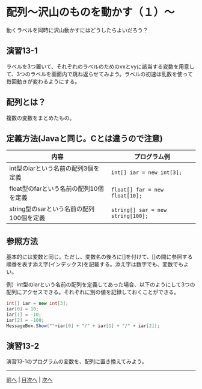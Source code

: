 # 配列～沢山のものを動かす（１）～
動くラベルを同時に沢山動かすにはどうしたらよいだろう？

## 演習13-1
ラベルを3つ置いて、それぞれのラベルのためのvxとvyに該当する変数を用意して、3つのラベルを画面内で跳ね返らせてみよう。ラベルの初速は乱数を使って毎回動きが変わるようにする。

## 配列とは？
複数の変数をまとめたもの。


## 定義方法(Javaと同じ。Cとは違うので注意)
|内容|プログラム例|
|---|-----------|
|int型のiarという名前の配列3個を定義|`int[] iar = new int[3];`|
|float型のfarという名前の配列10個を定義|`float[] far = new float[10];`|
|string型のsarという名前の配列100個を定義|`string[] sar = new string[100];`|

## 参照方法
基本的には変数と同じ。ただし、変数名の後ろに[]を付けて、[]の間に参照する順番を表す添え字(インデックス)を記載する。添え字は数字でも、変数でもよい。

例）int型のiarという名前の配列を定義してあった場合、以下のようにして3つの配列にアクセスできる。それぞれに別の値を記録しておくことができる。

```cs
int[] iar = new int[3];
iar[0] = 10;
iar[1] = -10;
iar[2] = -100;
MessageBox.Show(""+iar[0] + "/" + iar[1] + "/" + iar[2]);
```

## 演習13-2
演習13-1のプログラムの変数を、配列に置き換えてみよう。

---

[前へ](12.md) | [目次へ](README.md#%E7%9B%AE%E6%AC%A1) | [次へ](14.md)
